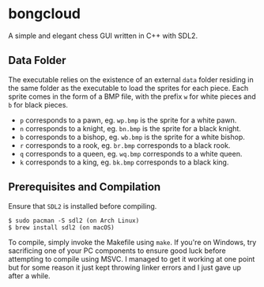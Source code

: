 # bongcloud
A simple and elegant chess GUI written in C++ with SDL2.

## Data Folder
The executable relies on the existence of an external `data` folder residing in the same folder as the executable to load the sprites for each piece. Each sprite comes in the form of a BMP file, with the prefix `w` for white pieces and `b` for black pieces.

- `p` corresponds to a pawn, eg. `wp.bmp` is the sprite for a white pawn.
- `n` corresponds to a knight, eg. `bn.bmp` is the sprite for a black knight.
- `b` corresponds to a bishop, eg. `wb.bmp` is the sprite for a white bishop.
- `r` corresponds to a rook, eg. `br.bmp` corresponds to a black rook.
- `q` corresponds to a queen, eg. `wq.bmp` corresponds to a white queen.
- `k` corresponds to a king, eg. `bk.bmp` corresponds to a black king.

## Prerequisites and Compilation
Ensure that `SDL2` is installed before compiling.

```
$ sudo pacman -S sdl2 (on Arch Linux)
$ brew install sdl2 (on macOS)
```

To compile, simply invoke the Makefile using `make`. If you're on Windows, try sacrificing one of your PC components to ensure good luck before attempting to compile using MSVC. I managed to get it working at one point but for some reason it just kept throwing linker errors and I just gave up after a while.
